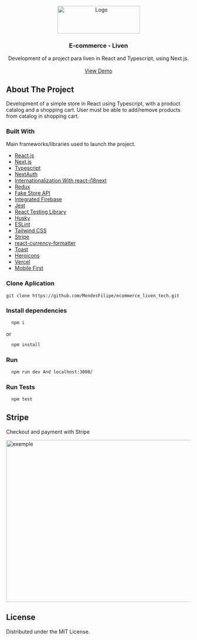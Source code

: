 <!-- PROJECT -->
<br />
<div align="center">
  <a href="https://liven.tech/">
    <img src="https://bit.ly/3Bkq0NH" alt="Logo" width="225" height="75">
  </a>

  <h3 align="center">E-commerce - Liven</h3>

  <p align="center">
    Development of a project para liven in React and Typescript, using Next.js.
    <br />
    <br />
    <a href="https://ecommerce-liven-tech-jvwcb8bkl-mendesfilipe1.vercel.app/">View Demo</a>
  </p>
</div>

<!-- ABOUT THE PROJECT -->

## About The Project

Development of a simple store in React using Typescript, with a product catalog and a shopping cart. User must be able to add/remove products from catalog in shopping cart.

### Built With

Main frameworks/libraries used to launch the project.

- [React.js](https://reactjs.org/)
- [Next.js](https://nextjs.org/)
- [Typescript](https://www.typescriptlang.org/)
- [NextAuth](https://next-auth.js.org/)
- [Internationalization With react-i18next](https://www.npmjs.com/package/react-i18next)
- [Redux](https://redux.js.org/)
- [Fake Store API](https://fakestoreapi.com/)
- [Integrated Firebase](https://firebase.google.com/)
- [Jest](https://jestjs.io/pt-BR//)
- [React Testing Library](https://testing-library.com/docs/react-testing-library/intro/)
- [Husky](https://www.npmjs.com/package/husky)
- [ESLint](https://eslint.org/)
- [Tailwind CSS](https://tailwindcss.com/)
- [Stripe](https://stripe.com/en-br)
- [react-currency-formatter](https://www.npmjs.com/package/react-currency-formatter)
- [Toast](https://www.npmjs.com/package/react-toastify)
- [Heroicons](https://heroicons.com/)
- [Vercel](https://vercel.com/)
- [Mobile First](https://www.moblee.com.br/blog/mobile-first-principais-vantagens/)

<!-- GETTING STARTED -->

### Clone Aplication

    git clone https://github.com/MendesFilipe/ecommerce_liven_tech.git

### Install dependencies

```sh
  npm i
```

or

```sh
  npm install
```

### Run

```sh
  npm run dev And localhost:3000/
```

### Run Tests

```sh
  npm test
```

<!-- EXAMPLES -->

## Stripe

Checkout and payment with Stripe

  <a href="https://stripe.com/en-br">
    <img src="https://devfilipemendes.com/Screenshot.png" alt="exemple" width="1035" height="440">
  </a>

<!-- LICENSE -->

## License

Distributed under the MIT License.
